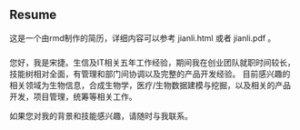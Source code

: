 
##  Resume 

这是一个由rmd制作的简历，详细内容可以参考 jianli.html    或者  jianli.pdf  。


### 
您好，我是宋捷。生信及IT相关五年工作经验，期间我在创业团队就职时间较长，技能树相对全面，有管理和部门间协调以及完整的产品开发经验。
目前感兴趣的相关领域为生物信息，合成生物学，医疗/生物数据建模与挖掘，以及相关的产品开发，项目管理，统筹等相关工作。

如果您对我的背景和技能感兴趣，请随时与我联系。
